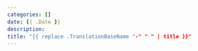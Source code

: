```yaml
---
categories: []
date: {{ .Date }}
description:
title: "{{ replace .TranslationBaseName "-" " " | title }}"
---
```

<section data-markdown
    data-separator="\n===\n"
    data-vertical="\n---\n"
    data-notes="^Note:">
<script type="text/template">
# {{ replace .TranslationBaseName "-" " " | title }}
----------------------

<!-- .slide: class="center" -->
===
# About Me
---------
![κeenのアイコン](/images/kappa.png) <!-- .element: style="position:absolute;right:0;z-index:-1" width="20%" -->

 * κeen
 * [@blackenedgold](https://twitter.com/blackenedgold)
 * Github: [KeenS](https://github.com/KeenS)
 * [Idein Inc.](https://idein.jp/)のエンジニア
 * Lisp, ML, Rust, Shell Scriptあたりを書きます

</script>
</section>
